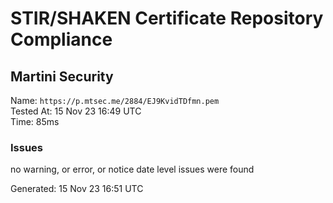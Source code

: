 # STIR/SHAKEN Certificate Repository Compliance

## Martini Security

Name: `https://p.mtsec.me/2884/EJ9KvidTDfmn.pem`\
Tested At: 15 Nov 23 16:49 UTC\
Time: 85ms

### Issues

no warning, or error, or notice date level issues were found

Generated: 15 Nov 23 16:51 UTC